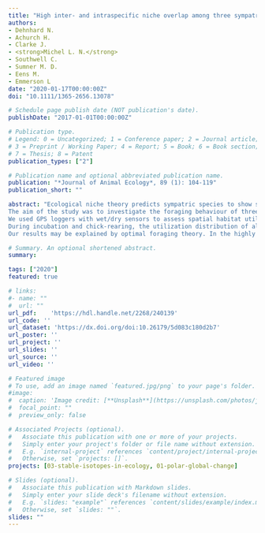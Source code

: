 ```yaml
---
title: "High inter‐ and intraspecific niche overlap among three sympatrically breeding, closely related seabird species: Generalist foraging as an adaptation to a highly variable environment?"
authors:
- Dehnhard N.
- Achurch H.
- Clarke J.
- <strong>Michel L. N.</strong>
- Southwell C.
- Sumner M. D.
- Eens M.
- Emmerson L
date: "2020-01-17T00:00:00Z"
doi: "10.1111/1365-2656.13078"

# Schedule page publish date (NOT publication's date).
publishDate: "2017-01-01T00:00:00Z"

# Publication type.
# Legend: 0 = Uncategorized; 1 = Conference paper; 2 = Journal article;
# 3 = Preprint / Working Paper; 4 = Report; 5 = Book; 6 = Book section;
# 7 = Thesis; 8 = Patent
publication_types: ["2"]

# Publication name and optional abbreviated publication name.
publication: "*Journal of Animal Ecology*, 89 (1): 104-119"
publication_short: ""

abstract: "Ecological niche theory predicts sympatric species to show segregation in their spatio‐temporal habitat utilization or diet as a strategy to avoid competition. Similarly, within species individuals may specialize on specific dietary resources or foraging habitats. Such individual specialization seems to occur particularly in environments with predictable resource distribution and limited environmental variability. Still, little is known about how seasonal environmental variability affects segregation of resources within species and between closely related sympatric species.<br>
The aim of the study was to investigate the foraging behaviour of three closely related and sympatrically breeding fulmarine petrels (Antarctic petrels Thalassoica antarctica, cape petrels Daption capense and southern fulmars Fulmarus glacialoides) in a seasonally highly variable environment (Prydz Bay, Antarctica) with the aim of assessing inter‐ and intraspecific overlap in utilized habitat, timing of foraging and diet and to identify foraging habitat preferences.<br>
We used GPS loggers with wet/dry sensors to assess spatial habitat utilization over the entire breeding season. Trophic overlap was investigated using stable isotope analysis based on blood, feathers and egg membranes. Foraging locations were identified using wet/dry data recorded by the GPS loggers and expectation‐maximization binary clustering. Foraging habitat preferences were modelled using generalized additive models and model cross‐validation.<br>
During incubation and chick‐rearing, the utilization distribution of all three species overlapped significantly and species also overlapped in the timing of foraging during the day—partly during incubation and completely during chick‐rearing. Isotopic centroids showed no significant segregation between at least two species for feathers and egg membranes, and among all species during incubation (reflected by blood). Within species, there was no individual specialization in foraging sites or environmental space. Furthermore, no single environmental covariate predicted foraging activity along trip trajectories. Instead, best‐explanatory environmental covariates varied within and between individuals even across short temporal scales, reflecting a highly generalist behaviour of birds.<br>
Our results may be explained by optimal foraging theory. In the highly productive but spatio‐temporally variable Antarctic environment, being a generalist may be key to finding mobile prey—even though this increases the potential for competition within and among sympatric species."

# Summary. An optional shortened abstract.
summary: 

tags: ["2020"]
featured: true

# links:
#- name: ""
#  url: ""
url_pdf:	'https://hdl.handle.net/2268/240139'
url_code: ''
url_dataset: 'https://dx.doi.org/doi:10.26179/5d083c180d2b7'
url_poster: ''
url_project: ''
url_slides: ''
url_source: ''
url_video: ''

# Featured image
# To use, add an image named `featured.jpg/png` to your page's folder. 
#image:
#  caption: 'Image credit: [**Unsplash**](https://unsplash.com/photos/jdD8gXaTZsc)'
#  focal_point: ""
#  preview_only: false

# Associated Projects (optional).
#   Associate this publication with one or more of your projects.
#   Simply enter your project's folder or file name without extension.
#   E.g. `internal-project` references `content/project/internal-project/index.md`.
#   Otherwise, set `projects: []`.
projects: [03-stable-isotopes-in-ecology, 01-polar-global-change]

# Slides (optional).
#   Associate this publication with Markdown slides.
#   Simply enter your slide deck's filename without extension.
#   E.g. `slides: "example"` references `content/slides/example/index.md`.
#   Otherwise, set `slides: ""`.
slides: ""
---
```

